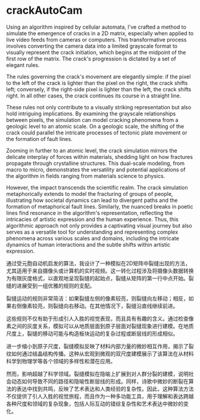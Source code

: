 # crackAutoCam


Using an algorithm inspired by cellular automata, I've crafted a method to simulate the emergence of cracks in a 2D matrix, especially when applied to live video feeds from cameras or computers. This transformative process involves converting the camera data into a limited grayscale format to visually represent the crack initiation, which begins at the midpoint of the first row of the matrix. The crack's progression is dictated by a set of elegant rules.

The rules governing the crack's movement are elegantly simple: if the pixel to the left of the crack is lighter than the pixel on the right, the crack shifts left; conversely, if the right-side pixel is lighter than the left, the crack shifts right. In all other cases, the crack continues its course in a straight line.

These rules not only contribute to a visually striking representation but also hold intriguing implications. By examining the grayscale relationships between pixels, the simulation can model cracking phenomena from a geologic level to an atomic scale. On a geologic scale, the shifting of the crack could parallel the intricate processes of tectonic plate movement or the formation of fault lines.

Zooming in further to an atomic level, the crack simulation mirrors the delicate interplay of forces within materials, shedding light on how fractures propagate through crystalline structures. This dual-scale modeling, from macro to micro, demonstrates the versatility and potential applications of the algorithm in fields ranging from materials science to physics.

However, the impact transcends the scientific realm. The crack simulation metaphorically extends to model the fracturing of groups of people, illustrating how societal dynamics can lead to divergent paths and the formation of metaphorical fault lines. Similarly, the nuanced breaks in poetic lines find resonance in the algorithm's representation, reflecting the intricacies of artistic expression and the human experience. Thus, this algorithmic approach not only provides a captivating visual journey but also serves as a versatile tool for understanding and representing complex phenomena across various scales and domains, including the intricate dynamics of human interactions and the subtle shifts within artistic expression.



通过受元胞自动机启发的算法，我设计了一种模拟在2D矩阵中裂缝出现的方法，尤其适用于来自摄像头或计算机的实时视频。这一转化过程涉及将摄像头数据转换为有限灰度格式，以直观地呈现裂缝的起始点，裂缝从矩阵的第一行中点开始。裂缝的进展受到一组优雅的规则的支配。

裂缝运动的规则非常简洁：如果裂缝左侧的像素较亮，则裂缝向左移动；相反，如果右侧像素较亮，则裂缝向右移动。在其他情况下，裂缝沿直线继续前进。

这些规则不仅有助于形成引人入胜的视觉表现，而且具有有趣的含义。通过检查像素之间的灰度关系，模拟可以从地质层面到原子层面对裂缝现象进行建模。在地质尺度上，裂缝的移动可能与构造板块运动的复杂过程或断层线的形成相似。

进一步缩小到原子尺度，裂缝模拟反映了材料内部力量的微妙相互作用，揭示了裂纹如何通过结晶结构传播。这种从宏观到微观的双尺度建模展示了该算法在从材料科学到物理学等各个领域的多样性和潜在应用。

然而，影响超越了科学领域。裂缝模拟在隐喻上扩展到对人群分裂的建模，说明社会动态如何导致不同的路径和隐喻性断层线的形成。同样，诗歌中微妙的断裂在算法的表达中找到共鸣，反映了艺术表达和人类经验的复杂性。因此，这种算法方法不仅提供了引人入胜的视觉旅程，而且作为一种多功能工具，用于理解和表达跨越各种尺度和领域的复杂现象，包括人际互动的错综复杂性和艺术表达中微妙的变化。